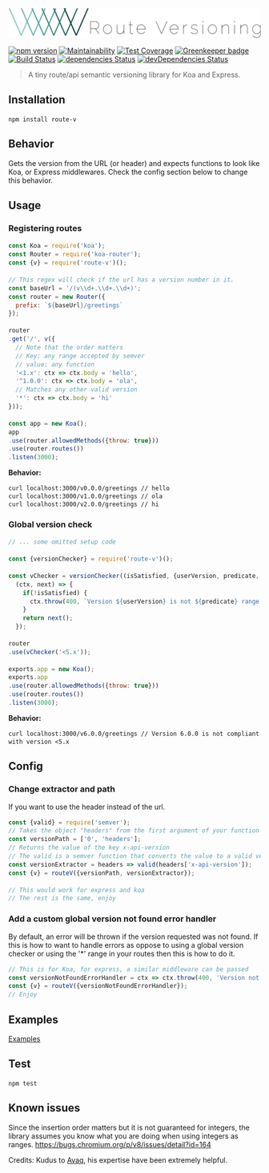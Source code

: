 <img src="logo.png" alt="Route-v-logo" />

[![npm version](https://badge.fury.io/js/route-v.svg)](https://badge.fury.io/js/route-v)
[![Maintainability](https://api.codeclimate.com/v1/badges/4959c1679a6b68990e8b/maintainability)](https://codeclimate.com/github/Amri91/route-v/maintainability)
[![Test Coverage](https://api.codeclimate.com/v1/badges/4959c1679a6b68990e8b/test_coverage)](https://codeclimate.com/github/Amri91/route-v/test_coverage)
[![Greenkeeper badge](https://badges.greenkeeper.io/Amri91/route-v.svg)](https://greenkeeper.io/)
[![Build Status](https://travis-ci.org/Amri91/route-v.svg?branch=master)](https://travis-ci.org/Amri91/route-v)
[![dependencies Status](https://david-dm.org/amri91/route-v/status.svg)](https://david-dm.org/Amri91/route-v)
[![devDependencies Status](https://david-dm.org/amri91/route-v/dev-status.svg)](https://david-dm.org/Amri91/route-v?type=dev)

> A tiny route/api semantic versioning library for Koa and Express.

## Installation
```
npm install route-v
```

## Behavior
Gets the version from the URL (or header) and expects functions to look like Koa, or Express middlewares. Check the config section below to change this behavior.

## Usage

### Registering routes
```javascript
const Koa = require('koa');
const Router = require('koa-router');
const {v} = require('route-v')();

// This regex will check if the url has a version number in it.
const baseUrl = '/(v\\d+.\\d+.\\d+)';
const router = new Router({
  prefix: `${baseUrl}/greetings`
});

router
.get('/', v({
  // Note that the order matters
  // Key: any range accepted by semver
  // value: any function
  '<1.x': ctx => ctx.body = 'hello',
  '^1.0.0': ctx => ctx.body = 'ola',
  // Matches any other valid version
  '*': ctx => ctx.body = 'hi'
}));

const app = new Koa();
app
.use(router.allowedMethods({throw: true}))
.use(router.routes())
.listen(3000);
```
**Behavior:**
```
curl localhost:3000/v0.0.0/greetings // hello
curl localhost:3000/v1.0.0/greetings // ola
curl localhost:3000/v2.0.0/greetings // hi
```

### Global version check
```javascript
// ... some omitted setup code

const {versionChecker} = require('route-v')();

const vChecker = versionChecker((isSatisfied, {userVersion, predicate, range}) =>
  (ctx, next) => {
    if(!isSatisfied) {
      ctx.throw(400, `Version ${userVersion} is not ${predicate} range ${range}`);
    }
    return next();
  });

router
.use(vChecker('<5.x'));

exports.app = new Koa();
exports.app
.use(router.allowedMethods({throw: true}))
.use(router.routes())
.listen(3000);
```
**Behavior:**
```
curl localhost:3000/v6.0.0/greetings // Version 6.0.0 is not compliant with version <5.x
```

## Config
### Change extractor and path
If you want to use the header instead of the url.
```javascript
const {valid} = require('semver');
// Takes the object "headers" from the first argument of your function (ctx in koa, req in express)
const versionPath = ['0', 'headers'];
// Returns the value of the key x-api-version
// The valid is a semver function that converts the value to a valid version
const versionExtractor = headers => valid(headers['x-api-version']);
const {v} = routeV({versionPath, versionExtractor});

// This would work for express and koa
// The rest is the same, enjoy
```

### Add a custom global version not found error handler
By default, an error will be thrown if the version requested was not found. If this is how to want 
to handle errors as oppose to using a global version checker or using the '*' range in your routes 
then this is how to do it.
```javascript
// This is for Koa, for express, a similar middleware can be passed
const versionNotFoundErrorHandler = ctx => ctx.throw(400, 'Version not found');
const {v} = routeV({versionNotFoundErrorHandler});
// Enjoy
```

## Examples
[Examples](/examples)

## Test
```
npm test
```

## Known issues
Since the insertion order matters but it is not guaranteed for integers, the library assumes you
know what you are doing when using integers as ranges.
https://bugs.chromium.org/p/v8/issues/detail?id=164


Credits:
Kudus to [Avaq](https://github.com/Avaq), his expertise have been extremely helpful.
